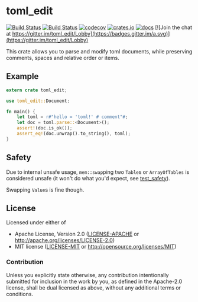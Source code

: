 # toml_edit

[![Build Status](https://img.shields.io/travis/ordian/toml_edit/master.svg?label=linux%20%26%20osx)](https://travis-ci.org/ordian/toml_edit)
[![Build Status](https://ci.appveyor.com/api/projects/status/github/ordian/toml_edit?svg=true)](https://ci.appveyor.com/project/ordian/toml-edit/branch/master)
[![codecov](https://codecov.io/gh/ordian/toml_edit/branch/master/graph/badge.svg)](https://codecov.io/gh/ordian/toml_edit)
[![crates.io](https://img.shields.io/crates/v/toml_edit.svg)](https://crates.io/crates/toml_edit)
[![docs](https://docs.rs/toml_edit/badge.svg)](https://docs.rs/toml_edit/badge.svg)
[![Join the chat at https://gitter.im/toml_edit/Lobby](https://badges.gitter.im/a.svg)](https://gitter.im/toml_edit/Lobby)


This crate allows you to parse and modify toml
documents, while preserving comments, spaces and
relative order or items.

## Example

```rust
extern crate toml_edit;

use toml_edit::Document;

fn main() {
    let toml = r#"hello = 'toml!' # comment"#;
    let doc = toml.parse::<Document>();
    assert!(doc.is_ok());
    assert_eq!(doc.unwrap().to_string(), toml);
}
```

## Safety

Due to internal unsafe usage, `mem::swap`ping two `Table`s or `ArrayOfTables` is considered unsafe 
(it won't do what you'd expect, see [test_safety](./tests/test_safety.rs)).

Swapping `Value`s is fine though.

## License

Licensed under either of

- Apache License, Version 2.0 ([LICENSE-APACHE](LICENSE-APACHE) or http://apache.org/licenses/LICENSE-2.0)
- MIT license ([LICENSE-MIT](LICENSE-MIT) or http://opensource.org/licenses/MIT)

### Contribution

Unless you explicitly state otherwise, any contribution intentionally submitted for inclusion in the work by you, as defined in the Apache-2.0 license, shall be dual licensed as above, without any additional terms or conditions.
